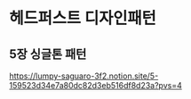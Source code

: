 # 헤드퍼스트 디자인패턴 
## 5장 싱글톤 패턴
https://lumpy-saguaro-3f2.notion.site/5-159523d34e7a80dc82d3eb516df8d23a?pvs=4
